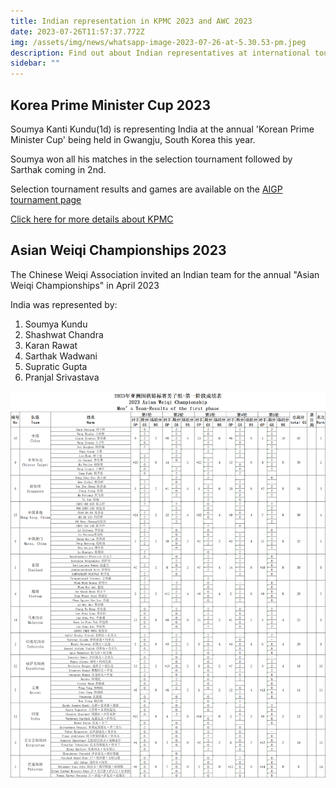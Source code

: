 ```yaml
---
title: Indian representation in KPMC 2023 and AWC 2023
date: 2023-07-26T11:57:37.772Z
img: /assets/img/news/whatsapp-image-2023-07-26-at-5.30.53-pm.jpeg
description: Find out about Indian representatives at international tournaments!
sidebar: ""
---
```

## Korea Prime Minister Cup 2023

Soumya Kanti Kundu(1d) is representing India at the annual 'Korean Prime Minister Cup' being held in Gwangju, South Korea this year.


Soumya won all his matches in the selection tournament followed by Sarthak coming in 2nd.


Selection tournament results and games are available on the [AIGP tournament page](https://aigp.org.in/pages/player_list.html)
 

[Click here for more details about KPMC](https://kpmc.kbaduk.or.kr/eng/)[](https://kpmc.kbaduk.or.kr/eng/)



## Asian Weiqi Championships 2023

The Chinese Weiqi Association invited an Indian team for the annual "Asian Weiqi Championships" in April 2023



India was represented by:

1. Soumya Kundu
2. Shashwat Chandra
3. Karan Rawat
4. Sarthak Wadwani
5. Supratic Gupta
6. Pranjal Srivastava

![](/assets/img/news/c1681309-c200494a.c817286400000000.png)